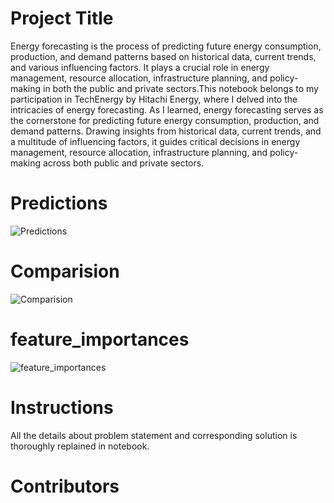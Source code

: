 # Project Title
Energy forecasting is the process of predicting future energy consumption, production, and demand patterns based on historical data, current trends, and various influencing factors. It plays a crucial role in energy management, resource allocation, infrastructure planning, and policy-making in both the public and private sectors.This notebook belongs to my participation in TechEnergy by Hitachi Energy, where I delved into the intricacies of energy forecasting. As I learned, energy forecasting serves as the cornerstone for predicting future energy consumption, production, and demand patterns. Drawing insights from historical data, current trends, and a multitude of influencing factors, it guides critical decisions in energy management, resource allocation, infrastructure planning, and policy-making across both public and private sectors.

# Predictions
![Predictions](https://github.com/anmol-c03/Forecasting/blob/main/Desktop/AI_ML_model/Forecasting/images/predictions.png)

# Comparision
![Comparision](https://github.com/anmol-c03/Forecasting/blob/main/Desktop/AI_ML_model/Forecasting/images/comparision%20.png)

# feature_importances
![feature_importances](https://github.com/anmol-c03/Forecasting/blob/main/Desktop/AI_ML_model/Forecasting/images/feature_importances.png)


# Instructions
All the details about problem statement and corresponding solution is thoroughly replained in notebook.

# Contributors


